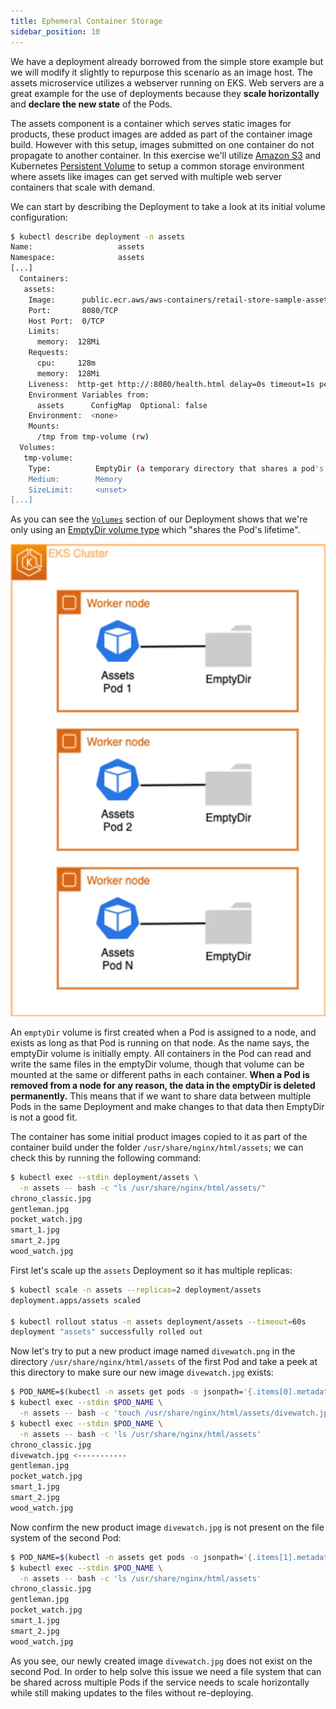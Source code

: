 ```yaml
---
title: Ephemeral Container Storage
sidebar_position: 10
---
```


We have a deployment already borrowed from the simple store example but we will modify it slightly to repurpose this scenario as an image host. The assets microservice utilizes a webserver running on EKS. Web servers are a great example for the use of deployments because they **scale horizontally** and **declare the new state** of the Pods.

The assets component is a container which serves static images for products, these product images are added as part of the container image build. However with this setup, images submitted on one container do not propagate to another container. In this exercise we'll utilize [Amazon S3](https://docs.aws.amazon.com/AmazonS3/latest/userguide/Welcome.html) and Kubernetes [Persistent Volume](https://kubernetes.io/docs/concepts/storage/persistent-volumes/) to setup a common storage environment where assets like images can get served with multiple web server containers that scale with demand.

We can start by describing the Deployment to take a look at its initial volume configuration:

```bash
$ kubectl describe deployment -n assets
Name:                   assets
Namespace:              assets
[...]
  Containers:
   assets:
    Image:      public.ecr.aws/aws-containers/retail-store-sample-assets:0.4.0
    Port:       8080/TCP
    Host Port:  0/TCP
    Limits:
      memory:  128Mi
    Requests:
      cpu:     128m
      memory:  128Mi
    Liveness:  http-get http://:8080/health.html delay=0s timeout=1s period=3s #success=1 #failure=3
    Environment Variables from:
      assets      ConfigMap  Optional: false
    Environment:  <none>
    Mounts:
      /tmp from tmp-volume (rw)
  Volumes:
   tmp-volume:
    Type:          EmptyDir (a temporary directory that shares a pod's lifetime)
    Medium:        Memory
    SizeLimit:     <unset>
[...]
```

As you can see the [`Volumes`](https://kubernetes.io/docs/concepts/storage/volumes/#emptydir-configuration-example) section of our Deployment shows that we're only using an [EmptyDir volume type](https://kubernetes.io/docs/concepts/storage/volumes/#emptydir) which "shares the Pod's lifetime".

![Assets with emptyDir](./assets/assets-emptydir.webp)

An `emptyDir` volume is first created when a Pod is assigned to a node, and exists as long as that Pod is running on that node. As the name says, the emptyDir volume is initially empty. All containers in the Pod can read and write the same files in the emptyDir volume, though that volume can be mounted at the same or different paths in each container. **When a Pod is removed from a node for any reason, the data in the emptyDir is deleted permanently.** This means that if we want to share data between multiple Pods in the same Deployment and make changes to that data then EmptyDir is not a good fit.

The container has some initial product images copied to it as part of the container build under the folder `/usr/share/nginx/html/assets`; we can check this by running the following command:

```bash
$ kubectl exec --stdin deployment/assets \
  -n assets -- bash -c "ls /usr/share/nginx/html/assets/"
chrono_classic.jpg
gentleman.jpg
pocket_watch.jpg
smart_1.jpg
smart_2.jpg
wood_watch.jpg
```

First let's scale up the `assets` Deployment so it has multiple replicas:

```bash
$ kubectl scale -n assets --replicas=2 deployment/assets
deployment.apps/assets scaled

$ kubectl rollout status -n assets deployment/assets --timeout=60s
deployment "assets" successfully rolled out
```

Now let's try to put a new product image named `divewatch.png` in the directory `/usr/share/nginx/html/assets` of the first Pod and take a peek at this directory to make sure our new image `divewatch.jpg` exists:

```bash
$ POD_NAME=$(kubectl -n assets get pods -o jsonpath='{.items[0].metadata.name}')
$ kubectl exec --stdin $POD_NAME \
  -n assets -- bash -c 'touch /usr/share/nginx/html/assets/divewatch.jpg'
$ kubectl exec --stdin $POD_NAME \
  -n assets -- bash -c 'ls /usr/share/nginx/html/assets'
chrono_classic.jpg
divewatch.jpg <-----------
gentleman.jpg
pocket_watch.jpg
smart_1.jpg
smart_2.jpg
wood_watch.jpg
```

Now confirm the new product image `divewatch.jpg` is not present on the file system of the second Pod:

```bash
$ POD_NAME=$(kubectl -n assets get pods -o jsonpath='{.items[1].metadata.name}')
$ kubectl exec --stdin $POD_NAME \
  -n assets -- bash -c 'ls /usr/share/nginx/html/assets'
chrono_classic.jpg
gentleman.jpg
pocket_watch.jpg
smart_1.jpg
smart_2.jpg
wood_watch.jpg
```

As you see, our newly created image `divewatch.jpg` does not exist on the second Pod. In order to help solve this issue we need a file system that can be shared across multiple Pods if the service needs to scale horizontally while still making updates to the files without re-deploying.